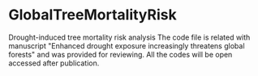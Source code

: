# GlobalTreeMortalityRisk
Drought-induced tree mortality risk analysis
The code file is related with manuscript "Enhanced drought exposure increasingly threatens global forests" and was provided for reviewing. All the codes will be open accessed after publication.
